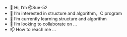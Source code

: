 - 👋 Hi, I’m @Sue-52
- 👀 I’m interested in structure and algorithm，C program
- 🌱 I’m currently learning structure and algorithm
- 💞️ I’m looking to collaborate on ...
- 📫 How to reach me ...

<!---
Sue-52/Sue-52 is a ✨ special ✨ repository because its `README.md` (this file) appears on your GitHub profile.
You can click the Preview link to take a look at your changes.
--->
